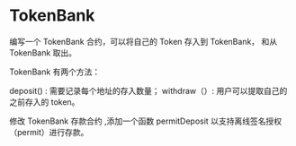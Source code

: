 # TokenBank

编写一个 TokenBank 合约，可以将自己的 Token 存入到 TokenBank， 和从 TokenBank 取出。

TokenBank 有两个方法：

deposit() : 需要记录每个地址的存入数量；
withdraw（）: 用户可以提取自己的之前存入的 token。

修改 TokenBank 存款合约 ,添加一个函数 permitDeposit 以支持离线签名授权（permit）进行存款。
